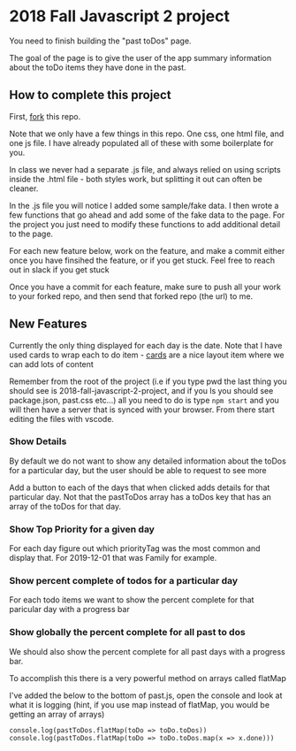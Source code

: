# 2018 Fall Javascript 2 project

You need to finish building the "past toDos" page.

The goal of the page is to give the user of the app summary information about
the toDo items they have done in the past.

## How to complete this project

First, [fork](https://help.github.com/articles/fork-a-repo/) this repo.

Note that we only have a few things in this repo. One css, one html file, and
one js file. I have already populated all of these with some boilerplate for
you.

In class we never had a separate .js file, and always relied on using scripts
inside the .html file - both styles work, but splitting it out can often be
cleaner.

In the .js file you will notice I added some sample/fake data. I then wrote a
few functions that go ahead and add some of the fake data to the page. For the
project you just need to modify these functions to add additional detail to the
page. 

For each new feature below, work on the feature, and make a commit either once
you have finsihed the feature, or if you get stuck. Feel free to reach out in
slack if you get stuck

Once you have a commit for each feature, make sure to push all your work to your
forked repo, and then send that forked repo (the url) to me. 

## New Features

Currently the only thing displayed for each day is the date. Note that I have
used cards to wrap each to do item - [cards](https://getbootstrap.com/docs/4.1/components/card/) are a nice layout item where we can
add lots of content

Remember from the root of the project (i.e if you type pwd the last thing you
should see is 2018-fall-javascript-2-project, and if you ls you should see
package.json, past.css etc...) all you need to do is type `npm start` and you
will then have a server that is synced with your browser. From there start
editing the files with vscode.

### Show Details

By default we do not want to show any detailed information about the toDos for a
particular day, but the user should be able to request to see more

Add a button to each of the days that when clicked adds details for that
particular day. Not that the pastToDos array has a toDos key that has an array
of the toDos for that day.

### Show Top Priority for a given day

For each day figure out which priorityTag was the most common and display that.
For 2019-12-01 that was Family for example.

### Show percent complete of todos for a particular day

For each todo items we want to show the percent complete for that paricular day
with a progress bar

### Show globally the percent complete for all past to dos

We should also show the percent complete for all past days with a progress bar.

To accomplish this there is a very powerful method on arrays called flatMap

I've added the below to the bottom of past.js, open the console and look at
what it is logging (hint, if you use map instead of flatMap, you would be
getting an array of arrays)

```
console.log(pastToDos.flatMap(toDo => toDo.toDos))
console.log(pastToDos.flatMap(toDo => toDo.toDos.map(x => x.done)))
```

